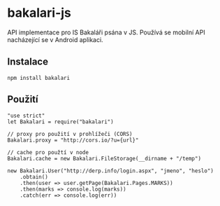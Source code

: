 # bakalari-js

API implementace pro IS Bakaláři psána v JS. Používá se mobilní API nacházející se v Android aplikaci. 

## Instalace

`npm install bakalari`

## Použití

```
"use strict"
let Bakalari = require("bakalari")

// proxy pro použití v prohlížeči (CORS)
Bakalari.proxy = "http://cors.io/?u={url}"

// cache pro použtí v node
Bakalari.cache = new Bakalari.FileStorage(__dirname + "/temp")

new Bakalari.User("http://derp.info/login.aspx", "jmeno", "heslo")
	.obtain()
	.then(user => user.getPage(Bakalari.Pages.MARKS))
	.then(marks => console.log(marks))
	.catch(err => console.log(err))
```

